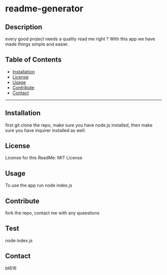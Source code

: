 
  
  # readme-generator

  ## Description
  every good project needs a quality read me right ? With this app we have made things simple and easier. 

  ## Table of Contents
  
  * [Installation](#Installation)
  * [License](#License)
  * [Usage](#Usage)
  * [Contribute](#Contribute)
  * [Contact](#Contact)

  ---

  ## Installation

  first git clone the repo, make sure you have node.js installed, then make sure you have inquirer installed as well.

  ## License
  License for this ReadMe:
  MIT License


  ## Usage

  
  To use the app 
  run node index.js 

  ## Contribute 
  fork the repo, contact me with any queestions

  ## Test 
  node index.js

  ## Contact 
  bt616
 

